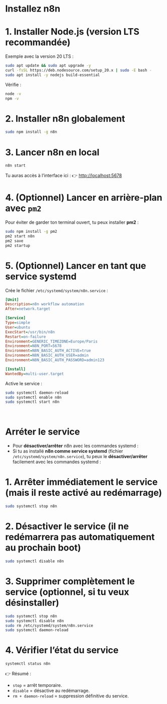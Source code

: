 
# Installez n8n

# 1. Installer Node.js (version LTS recommandée)

Exemple avec la version 20 LTS :

```bash
sudo apt update && sudo apt upgrade -y
curl -fsSL https://deb.nodesource.com/setup_20.x | sudo -E bash -
sudo apt install -y nodejs build-essential
```

Vérifie :

```bash
node -v
npm -v
```



# 2. Installer n8n globalement

```bash
sudo npm install -g n8n
```



# 3. Lancer n8n en local

```bash
n8n start
```

Tu auras accès à l’interface ici :
👉 [http://localhost:5678](http://localhost:5678)



# 4. (Optionnel) Lancer en arrière-plan avec `pm2`

Pour éviter de garder ton terminal ouvert, tu peux installer **pm2** :

```bash
sudo npm install -g pm2
pm2 start n8n
pm2 save
pm2 startup
```



# 5. (Optionnel) Lancer en tant que service systemd

Crée le fichier `/etc/systemd/system/n8n.service` :

```ini
[Unit]
Description=n8n workflow automation
After=network.target

[Service]
Type=simple
User=ubuntu
ExecStart=/usr/bin/n8n
Restart=on-failure
Environment=GENERIC_TIMEZONE=Europe/Paris
Environment=N8N_PORT=5678
Environment=N8N_BASIC_AUTH_ACTIVE=true
Environment=N8N_BASIC_AUTH_USER=admin
Environment=N8N_BASIC_AUTH_PASSWORD=admin123

[Install]
WantedBy=multi-user.target
```

Active le service :

```bash
sudo systemctl daemon-reload
sudo systemctl enable n8n
sudo systemctl start n8n
```

<br/>

# Arréter le service 

- Pour **désactiver/arrêter** n8n avec les commandes systemd :
- Si tu as installé **n8n comme service systemd** (fichier `/etc/systemd/system/n8n.service`), tu peux le **désactiver/arrêter** facilement avec les commandes systemd :



# 1. Arrêter immédiatement le service (mais il reste activé au redémarrage)

```bash
sudo systemctl stop n8n
```



# 2. Désactiver le service (il ne redémarrera pas automatiquement au prochain boot)

```bash
sudo systemctl disable n8n
```



# 3. Supprimer complètement le service (optionnel, si tu veux désinstaller)

```bash
sudo systemctl stop n8n
sudo systemctl disable n8n
sudo rm /etc/systemd/system/n8n.service
sudo systemctl daemon-reload
```



# 4. Vérifier l’état du service

```bash
systemctl status n8n
```



👉 Résumé :

* `stop` = arrêt temporaire.
* `disable` = désactive au redémarrage.
* `rm + daemon-reload` = suppression définitive du service.

